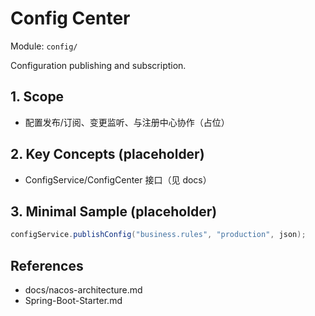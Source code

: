 # Config Center

Module: `config/`

Configuration publishing and subscription.

## 1. Scope
- 配置发布/订阅、变更监听、与注册中心协作（占位）

## 2. Key Concepts (placeholder)
- ConfigService/ConfigCenter 接口（见 docs）

## 3. Minimal Sample (placeholder)
```java
configService.publishConfig("business.rules", "production", json);
```

## References
- docs/nacos-architecture.md
- Spring-Boot-Starter.md
